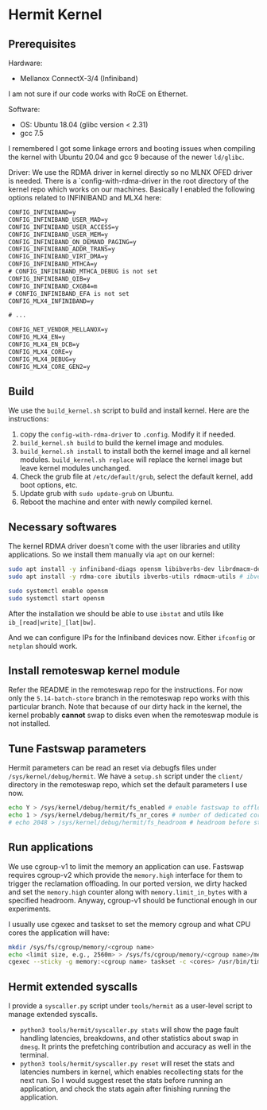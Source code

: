 # Hermit Kernel

## Prerequisites
Hardware:
* Mellanox ConnectX-3/4 (Infiniband)

I am not sure if our code works with RoCE on Ethernet.

Software:
* OS: Ubuntu 18.04 (glibc version < 2.31)
* gcc 7.5

I remembered I got some linkage errors and booting issues when compiling the kernel with Ubuntu 20.04 and gcc 9 because of the newer `ld/glibc`.

Driver:
We use the RDMA driver in kernel directly so no MLNX OFED driver is needed.
There is a `config-with-rdma-driver in the root directory of the kernel repo which works on our machines. Basically I enabled the following options related to INFINIBAND and MLX4 here:

```txt
CONFIG_INFINIBAND=y
CONFIG_INFINIBAND_USER_MAD=y
CONFIG_INFINIBAND_USER_ACCESS=y
CONFIG_INFINIBAND_USER_MEM=y
CONFIG_INFINIBAND_ON_DEMAND_PAGING=y
CONFIG_INFINIBAND_ADDR_TRANS=y
CONFIG_INFINIBAND_VIRT_DMA=y
CONFIG_INFINIBAND_MTHCA=y
# CONFIG_INFINIBAND_MTHCA_DEBUG is not set
CONFIG_INFINIBAND_QIB=y
CONFIG_INFINIBAND_CXGB4=m
# CONFIG_INFINIBAND_EFA is not set
CONFIG_MLX4_INFINIBAND=y

# ...

CONFIG_NET_VENDOR_MELLANOX=y
CONFIG_MLX4_EN=y
CONFIG_MLX4_EN_DCB=y
CONFIG_MLX4_CORE=y
CONFIG_MLX4_DEBUG=y
CONFIG_MLX4_CORE_GEN2=y
```

## Build
We use the `build_kernel.sh` script to build and install kernel.
Here are the instructions:
1. copy the `config-with-rdma-driver` to `.config`. Modify it if needed.
2. `build_kernel.sh build` to build the kernel image and modules.
3. `build_kernel.sh install` to install both the kernel image and all kernel modules. `build_kernel.sh replace` will replace the kernel image but leave kernel modules unchanged.
4. Check the grub file at `/etc/default/grub`, select the default kernel, add boot options, etc.
5. Update grub with `sudo update-grub` on Ubuntu.
6. Reboot the machine and enter with newly compiled kernel.

## Necessary softwares
The kernel RDMA driver doesn't come with the user libraries and utility applications. So we install them manually via `apt` on our kernel:
```bash
sudo apt install -y infiniband-diags opensm libibverbs-dev librdmacm-dev perftest
sudo apt install -y rdma-core ibutils ibverbs-utils rdmacm-utils # ibverbs-provider

sudo systemctl enable opensm
sudo systemctl start opensm
```

After the installation we should be able to use `ibstat` and utils like `ib_[read|write]_[lat|bw]`.

And we can configure IPs for the Infiniband devices now. Either `ifconfig` or `netplan` should work.

## Install remoteswap kernel module
Refer the README in the remoteswap repo for the instructions.
For now only the `5.14-batch-store` branch in the remoteswap repo works with this particular branch.
Note that because of our dirty hack in the kernel, the kernel probably **cannot** swap to disks even when the remoteswap module is not installed.

## Tune Fastswap parameters
Hermit parameters can be read an reset via debugfs files under `/sys/kernel/debug/hermit`.
We have a `setup.sh` script under the `client/` directory in the remoteswap repo, which set the default parameters I use now.

```bash
echo Y > /sys/kernel/debug/hermit/fs_enabled # enable fastswap to offload reclamation. Default value: Y
echo 1 > /sys/kernel/debug/hermit/fs_nr_cores # number of dedicated cores. Default value: 1
# echo 2048 > /sys/kernel/debug/hermit/fs_headroom # headroom before starting offloading. Default value: 2048 pages = 8MB
```

## Run applications
We use cgroup-v1 to limit the memory an application can use. Fastswap requires cgroup-v2 which provide the `memory.high` interface for them to trigger the reclamation offloading. In our ported version, we dirty hacked and set the `memory.high` counter along with `memory.limit_in_bytes` with a specified headroom. Anyway, cgroup-v1 should be functional enough in our experiments.

I usually use cgexec and taskset to set the memory cgroup and what CPU cores the application will have:
```bash
mkdir /sys/fs/cgroup/memory/<cgroup name>
echo <limit size, e.g., 2560m> > /sys/fs/cgroup/memory/<cgroup name>/memory.limit_in_bytes
cgexec --sticky -g memory:<cgroup name> taskset -c <cores> /usr/bin/time -v <command>
```

## Hermit extended syscalls
I provide a `syscaller.py` script under `tools/hermit` as a user-level script to manage extended syscalls.
* `python3 tools/hermit/syscaller.py stats` will show the page fault handling latencies, breakdowns, and other statistics about swap in `dmesg`. It prints the prefetching contribution and accuracy as well in the terminal.
* `python3 tools/hermit/syscaller.py reset` will reset the stats and latencies numbers in kernel, which enables recollecting stats for the next run. So I would suggest reset the stats before running an application, and check the stats again after finishing running the application.